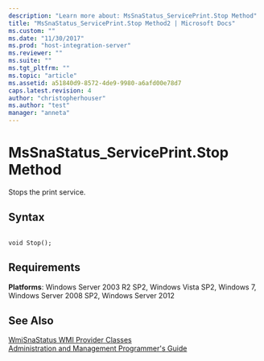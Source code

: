```yaml
---
description: "Learn more about: MsSnaStatus_ServicePrint.Stop Method"
title: "MsSnaStatus_ServicePrint.Stop Method2 | Microsoft Docs"
ms.custom: ""
ms.date: "11/30/2017"
ms.prod: "host-integration-server"
ms.reviewer: ""
ms.suite: ""
ms.tgt_pltfrm: ""
ms.topic: "article"
ms.assetid: a51840d9-8572-4de9-9980-a6afd00e78d7
caps.latest.revision: 4
author: "christopherhouser"
ms.author: "test"
manager: "anneta"
---
```

# MsSnaStatus_ServicePrint.Stop Method
Stops the print service.  
  
## Syntax  
  
```  
  
void Stop();  
```  
  
## Requirements  
 **Platforms**: Windows Server 2003 R2 SP2, Windows Vista SP2, Windows 7, Windows Server 2008 SP2, Windows Server 2012  
  
## See Also  
 [WmiSnaStatus WMI Provider Classes](../core/wmisnastatus-wmi-provider-classes1.md)   
 [Administration and Management Programmer's Guide](./administration-and-management-programmer-s-guide2.md)

